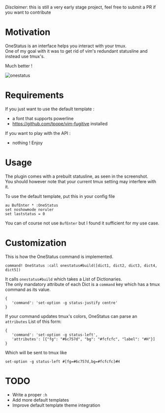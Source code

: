 *Disclaimer*: this is still a very early stage project, feel free to submit a PR if you want to contribute

# Motivation
OneStatus is an interface helps you interact with your tmux.<br>
One of my goal with it was to get rid of vim's redundant statusline and instead use tmux's.

Much better !

![onestatus](https://user-images.githubusercontent.com/26607946/90639803-7f947f00-e22f-11ea-863e-e347f9379dfe.png)

# Requirements
If you just want to use the default template :
 - a font that supports powerline
 - https://github.com/tpope/vim-fugitive installed

If you want to play with the API :
 - nothing ! Enjoy

# Usage
The plugin comes with a prebuilt statusline, as seen in the screenshot.<br>
You should however note that your current tmux setting may interfere with it.

To use the default template, put this in your config file
```
au BufEnter * :OneStatus
set noshowmode noruler
set laststatus = 0
```
You can of course not use `BufEnter` but I found it sufficient for my use case.

# Customization
This is how the OneStatus command is implemented.
```
command! OneStatus :call onestatus#build([dict1, dict2, dict3, dict4, dict5])
```

It calls `onestatus#build` which takes a List of Dictionaries.<br>
The only mandatory attribute of each Dict is a `command` key which has a tmux command as its value.
```
{
   'command': 'set-option -g status-justify centre'
}
```
If your command updates tmux's colors, OneStatus can parse an `attributes` List of this form:
```
{
   'command': 'set-option -g status-left',
   'attributes': [{"fg": "#6c757d", "bg": "#fcfcfc", "label": "#H"}]
}
```

Which will be sent to tmux like
```
set-option -g status-left #[fg=#6c757d,bg=#fcfcfc]#H
```

# TODO
- Write a proper `:h`
- Add more default templates
- Improve default template theme integration
